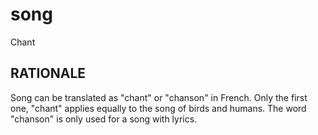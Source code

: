 # song #

Chant

## RATIONALE ##

Song can be translated as "chant" or "chanson" in French. Only the first one,
"chant" applies equally to the song of birds and humans. The word "chanson"
is only used for a song with lyrics.
